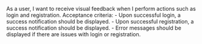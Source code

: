 As a user, I want to receive visual feedback when I perform actions such as login and registration.
    Acceptance criteria:
    - Upon successful login, a success notification should be displayed.
    - Upon successful registration, a success notification should be displayed.
    - Error messages should be displayed if there are issues with login or registration.
